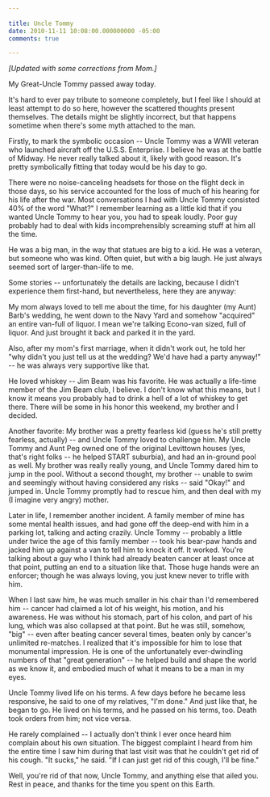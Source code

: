 ```yaml
---
 
title: Uncle Tommy
date: 2010-11-11 10:08:00.000000000 -05:00
comments: true

---
```

_[Updated with some corrections from Mom.]_

My Great-Uncle Tommy passed away today. 

It's hard to ever pay tribute to someone completely, but I feel like I should at least attempt to do so here, however the scattered thoughts present themselves. The details might be slightly incorrect, but that happens sometime when there's some myth attached to the man.

Firstly, to mark the symbolic occasion -- Uncle Tommy was a WWII veteran who launched aircraft  off the U.S.S. Enterprise. I believe he was at the battle of Midway. He never really talked about it, likely with good reason. It's pretty symbolically fitting that today would be his day to go.

There were no noise-canceling headsets for those on the flight deck in those days, so his service accounted for the loss of much of his hearing for his life after the war. Most conversations I had with Uncle Tommy consisted 40% of the word "What?" I remember learning as a little kid that if you wanted Uncle Tommy to hear you, you had to speak loudly. Poor guy probably had to deal with kids incomprehensibly screaming stuff at him all the time.

He was a big man, in the way that statues are big to a kid. He was a veteran, but someone who was kind. Often quiet, but with a big laugh. He just always seemed sort of larger-than-life to me.

Some stories -- unfortunately the details are lacking, because I didn't experience them first-hand, but nevertheless, here they are anyway:

My mom always loved to tell me about the time, for his daughter (my Aunt) Barb's wedding, he went down to the Navy Yard and somehow "acquired" an entire van-full of liquor. I mean we're talking Econo-van sized, full of liquor. And just brought it back and parked it in the yard. 

Also, after my mom's first marriage, when it didn't work out, he told her "why didn't you just tell us at the wedding? We'd have had a party anyway!" -- he was always very supportive like that.

He loved whiskey -- Jim Beam was his favorite. He was actually a life-time member of the Jim Beam club, I believe. I don't know what this means, but I know it means you probably had to drink a hell of a lot of whiskey to get there. There will be some in his honor this weekend, my brother and I decided.

Another favorite: My brother was a pretty fearless kid (guess he's still pretty fearless, actually) -- and Uncle Tommy loved to challenge him. My Uncle Tommy and Aunt Peg owned one of the original Levittown houses (yes, that's right folks -- he helped START suburbia), and had an in-ground pool as well. My brother was really really young, and Uncle Tommy dared him to jump in the pool. Without a second thought, my brother -- unable to swim and seemingly without having considered any risks -- said "Okay!" and jumped in. Uncle Tommy promptly had to rescue him, and then deal with my (I imagine very angry) mother.

Later in life, I remember another incident. A family member of mine has some mental health issues, and had gone off the deep-end with him in a parking lot, talking and acting crazily. Uncle Tommy -- probably a little under twice the age of this family member -- took his bear-paw hands and jacked him up against a van to tell him to knock it off. It worked. You're talking about a guy who I think had already beaten cancer at least once at that point, putting an end to a situation like that. Those huge hands were an enforcer; though he was always loving, you just knew never to trifle with him.

When I last saw him, he was much smaller in his chair than I'd remembered him -- cancer had claimed a lot of his weight, his motion, and his awareness. He was without his stomach, part of his colon, and part of his lung, which was also collapsed at that point. But he was still, somehow, "big" -- even after beating cancer several times, beaten only by cancer's unlimited re-matches. I realized that it's impossible for him to lose that monumental impression. He is one of the unfortunately ever-dwindling numbers of that "great generation" -- he helped build and shape the world as we know it, and embodied much of what it means to be a man in my eyes.

Uncle Tommy lived life on his terms. A few days before he became less responsive, he said to one of my relatives, "I'm done." And just like that, he began to go. He lived on his terms, and he passed on his terms, too. Death took orders from him; not vice versa.

He rarely complained -- I actually don't think I ever once heard him complain about his own situation. The biggest complaint I heard from him the entire time I saw him during that last visit was that he couldn't get rid of his cough. "It sucks," he said. "If I can just get rid of this cough, I'll be fine."

Well, you're rid of that now, Uncle Tommy, and anything else that ailed you. Rest in peace, and thanks for the time you spent on this Earth.
